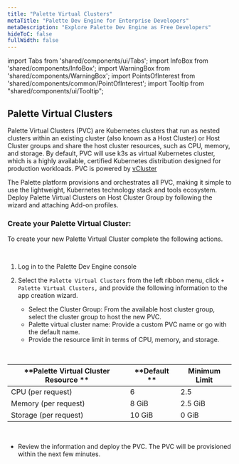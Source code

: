 ```yaml
---
title: "Palette Virtual Clusters"
metaTitle: "Palette Dev Engine for Enterprise Developers"
metaDescription: "Explore Palette Dev Engine as Free Developers"
hideToC: false
fullWidth: false
---
```


import Tabs from 'shared/components/ui/Tabs';
import InfoBox from 'shared/components/InfoBox';
import WarningBox from 'shared/components/WarningBox';
import PointsOfInterest from 'shared/components/common/PointOfInterest';
import Tooltip from "shared/components/ui/Tooltip";



## Palette Virtual Clusters

Palette Virtual Clusters (PVC) are Kubernetes clusters that run as nested clusters within an existing cluster (also known as a Host Cluster) or Host Cluster groups and share the host cluster resources, such as CPU, memory, and storage. By default, PVC will use k3s as virtual Kubernetes cluster, which is a highly available, certified Kubernetes distribution designed for production workloads. PVC is powered by [vCluster](https://www.vcluster.com/)

The Palette platform provisions and orchestrates all PVC, making it simple to use the lightweight, Kubernetes technology stack and tools ecosystem. Deploy Palette Virtual Clusters on Host Cluster Group by following the wizard and attaching Add-on profiles.

### Create your Palette Virtual Cluster:

To create your new Palette Virtual Cluster complete the following actions.

<br />

1. Log in to the Palette Dev Engine console


2. Select the `Palette Virtual Clusters` from the left ribbon menu, click `+ Palette Virtual Clusters,` and provide the following information to the app creation wizard.
   * Select the Cluster Group: From the available host cluster group, select the cluster group to host the new PVC.
   * Palette virtual cluster name: Provide a custom PVC name or go with the default name.
   * Provide the resource limit in terms of CPU, memory, and storage. 

 <br />

 |**Palette Virtual Cluster Resource ** | **Default    **   |**Minimum Limit**|
 |------------------------------|-------------------|-----------------|
 | CPU (per request)            | 6                 | 2.5               |
 | Memory (per request)         | 8 GiB             | 2.5 GiB           |
 | Storage (per request)        | 10 GiB            | 0 GiB           |

<br />

   * Review the information and deploy the PVC. The PVC will be provisioned within the next few minutes.

<br />
